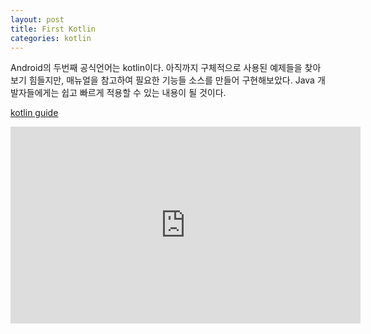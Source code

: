 ```yaml
---
layout: post
title: First Kotlin
categories: kotlin
---
```


Android의 두번째 공식언어는 kotlin이다.
아직까지 구체적으로 사용된 예제들을 찾아보기 힘들지만, 매뉴얼을 참고하여 필요한 기능들 소스를 만들어 
구현해보았다. Java 개발자들에게는 쉽고 빠르게 적용할 수 있는 내용이 될 것이다. 

[kotlin guide](https://github.com/VintageAppMaker/FirstKotlin)

<iframe width="560" height="315" src="https://www.youtube.com/embed/ktJhBjvin2Q" title="YouTube video player" frameborder="0" allow="accelerometer; autoplay; clipboard-write; encrypted-media; gyroscope; picture-in-picture" allowfullscreen></iframe>